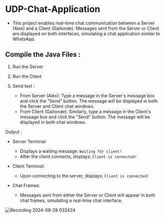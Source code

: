 # UDP-Chat-Application 
  - This project enables real-time chat communication between a Server (Alex) and a Client (Gaitonde). Messages sent from the Server or Client are displayed on both interfaces, simulating a chat application similar to WhatsApp.

Compile the Java Files :
-
1. Run the Server
2. Run the Client
3. Send text :

    - From Server (Alex): Type a message in the Server's message box and click the "Send" button. The message will be displayed in both the Server and Client chat windows.
    - From Client (Gaitonde): Similarly, type a message in the Client's message box and click the "Send" button. The message will be displayed in both chat windows.
  
Output :
  - Server Terminal:
    
    - Displays a waiting message: `Waiting for client!`
    - After the client connects, displays: `Client is connected!`
      
  - Client Terminal:
  
    - Upon connecting to the server, displays: `Client is connected!`
  - Chat Frames:
    
      - Messages sent from either the Server or Client will appear in both chat frames, simulating a real-time chat interface.


![Recording 2024-08-28 032424](https://github.com/user-attachments/assets/40ffdcf8-de74-46b7-9767-666a73663a80)
